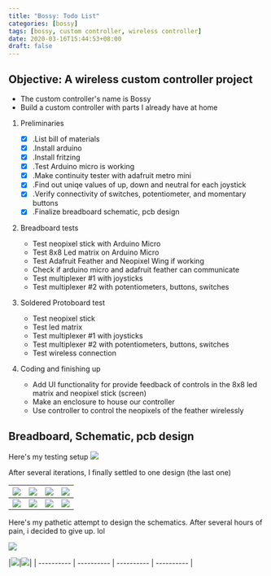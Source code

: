 ```yaml
---
title: "Bossy: Todo List"
categories: [bossy]
tags: [bossy, custom controller, wireless controller]
date: 2020-03-16T15:44:53+08:00
draft: false
---
```


## Objective: A wireless custom controller project
- The custom controller's name is Bossy
- Build a custom controller with parts I already have at home


1. Preliminaries
    - [x] .List bill of materials
    - [x] .Install arduino
    - [x] .Install fritzing
    - [x] .Test Arduino micro is working
    - [x] .Make continuity tester with adafruit metro mini
    - [x] .Find out uniqe values of up, down and neutral for each joystick
    - [x] .Verify connectivity of switches, potentiometer, and momentary buttons
    - [x] .Finalize breadboard schematic, pcb design

2. Breadboard tests
    - Test neopixel stick with Arduino Micro
    - Test 8x8 Led matrix on Arduino Micro
    - Test Adafruit Feather and Neopixel Wing if working
    - Check if arduino micro and adafruit feather can communicate
    - Test multiplexer #1 with joysticks
    - Test multiplexer #2 with potentiometers, buttons, switches

3. Soldered Protoboard test
    - Test neopixel stick
    - Test led matrix
    - Test multiplexer #1 with joysticks
    - Test multiplexer #2 with potentiometers, buttons, switches
    - Test wireless connection

4. Coding and finishing up
    - Add UI functionality for provide feedback of controls in the 8x8 led matrix and neopixel stick (screen)
    - Make an enclosure to house our controller
    - Use controller to control the neopixels of the feather wirelessly

## Breadboard, Schematic, pcb design

Here's my testing setup
![](/breadboard.png)

After several iterations, I finally settled to one design (the last one)

|![](/1-design.jpg)|![](/2-design.jpg)|![](/3-design.jpg)|![](/4-design.jpg)|
| ---------- | ---------- | ---------- | ---------- |
|![](/5-design.jpg)|![](/6-design.jpg)|![](/7-design.jpg)|![](/final-design.jpg)|

Here's my pathetic attempt to design the schematics. After several hours of pain, i decided to give up. lol


![](/messy-schematic.png)


|![](/messy-pcb.png)|![](/final-design.jpg)|
| ---------- | ---------- | ---------- | ---------- |


